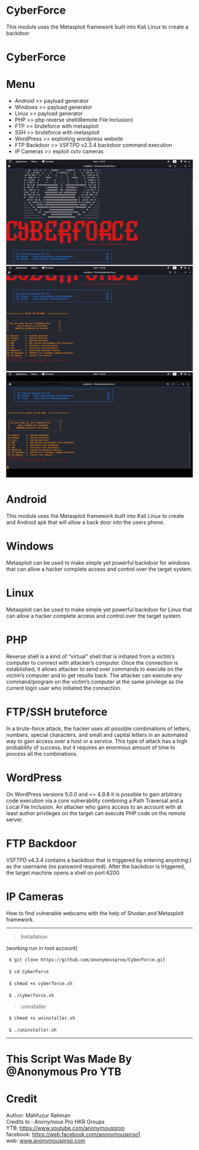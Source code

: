 # CyberForce
This module uses the Metasploit framework built into Kali Linux to create a backdoor
# CyberForce


# Menu
* Android      >>  payload generator
* Windows      >>  payload generator
* Linux        >>  payload generator
* PHP          >>  php reverse shell(Remote File Inclusion)
* FTP          >>  bruteforce with metasploit
* SSH          >>  bruteforce with metasploit
* WordPress    >>  exploiting wordpress website
* FTP Backdoor >>  VSFTPD v2.3.4 backdoor command execution
* IP Cameras   >>  exploit cctv cameras 

<img src="https://github.com/anonymousproo/CyberForce/blob/main/icon/Screenshot%20from%202020-11-07%2019-37-46.png">
<img src="https://github.com/anonymousproo/CyberForce/blob/main/icon/Screenshot%20from%202020-11-07%2019-38-04.png">
<img src="https://github.com/anonymousproo/CyberForce/blob/main/icon/Screenshot%20from%202020-11-07%2019-38-58.png">

# Android 
This module uses the Metasploit framework built into Kali Linux to create and Android apk that will allow a back door into the users phone. 
# Windows
Metasploit can be used to make simple yet powerful backdoor for windows that can allow a hacker complete access and control over the target system.
# Linux
Metasploit can be used to make simple yet powerful backdoor for Linux that can allow a hacker complete access and control over the target system.
# PHP
Reverse shell is a kind of “virtual” shell that is initiated  from a victim’s computer to connect with attacker’s computer. Once the connection is established, it allows attacker to send over commands to execute on the victim’s computer and to get results back. The attacker can execute any command/program on the victim’s computer at the same privilege as the current login user who initiated the connection. 
# FTP/SSH bruteforce
In a brute-force attack, the hacker uses all possible combinations of letters, numbers, special characters, and small and capital letters in an automated way to gain access over a host or a service. This type of attack has a high probability of success, but it requires an enormous amount of time to process all the combinations.
# WordPress
On WordPress versions 5.0.0 and <= 4.9.8 it is possible to gain arbitrary code execution via a core vulnerability combining a Path Traversal and a Local File Inclusion. An attacker who gains access to an account with at least author privileges on the target can execute PHP code on the remote server.
# FTP Backdoor
VSFTPD v4.3.4 contains a backdoor that is triggered by entering anystring:) as the username (no password required). After the backdoor is triggered, the target machine opens a shell on port 6200.
# IP Cameras
How to find vulnerable webcams with the help of Shodan and Metasploit framework.


--------------------------------

> Installation 

 (working run in root account)
 
     $ git clone https://github.com/anonymousproo/CyberForce.git

     $ cd CyberForce
     
     $ chmod +x cyberforce.sh 
	
     $ ./cyberforce.sh
     
     
> uninstaller

     $ chmod +x uninstaller.sh

     $ ./uninstaller.sh

--------------------------------
     
     
# This Script Was Made By @Anonymous Pro YTB <br>

# Credit

Author: Mahfuzur Rahman <br>
Credits to : Anonymous Pro HKR Groups <br>
YTB: https://www.youtube.com/anonymousproo <br>
facebook: https://web.facebook.com/anonymousproo1 <br>
web: www.anonymousproo.com <br>
